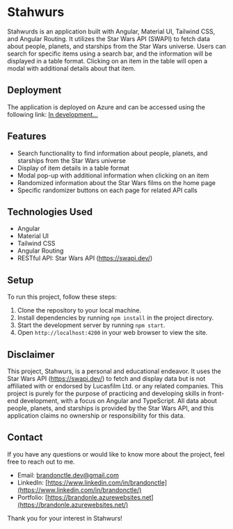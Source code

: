 # Stahwurs 

Stahwurds is an application built with Angular, Material UI, Tailwind CSS, and Angular Routing. It utilizes the Star Wars API (SWAPI) to fetch data about people, planets, and starships from the Star Wars universe. Users can search for specific items using a search bar, and the information will be displayed in a table format. Clicking on an item in the table will open a modal with additional details about that item.

## Deployment

The application is deployed on Azure and can be accessed using the following link:
[In development...](https://urlgoeshere.azurewebsites.net/)

## Features

- Search functionality to find information about people, planets, and starships from the Star Wars universe
- Display of item details in a table format
- Modal pop-up with additional information when clicking on an item
- Randomized information about the Star Wars films on the home page
- Specific randomizer buttons on each page for related API calls

## Technologies Used

- Angular
- Material UI
- Tailwind CSS
- Angular Routing
- RESTful API: Star Wars API (https://swapi.dev/)

## Setup

To run this project, follow these steps:

1. Clone the repository to your local machine.
2. Install dependencies by running `npm install` in the project directory.
3. Start the development server by running `npm start`.
4. Open `http://localhost:4200` in your web browser to view the site.

## Disclaimer

This project, Stahwurs, is a personal and educational endeavor. It uses the Star Wars API (https://swapi.dev/) to fetch and display data but is not affiliated with or endorsed by Lucasfilm Ltd. or any related companies. This project is purely for the purpose of practicing and developing skills in front-end development, with a focus on Angular and TypeScript. All data about people, planets, and starships is provided by the Star Wars API, and this application claims no ownership or responsibility for this data.

## Contact

If you have any questions or would like to know more about the project, feel free to reach out to me.

- Email: [brandonctle.dev@gmail.com](mailto:brandonctle.dev@gmail.com)
- LinkedIn: [https://www.linkedin.com/in/brandonctle](https://www.linkedin.com/in/brandonctle/)
- Portfolio: [https://brandonle.azurewebsites.net](https://brandonle.azurewebsites.net/)

Thank you for your interest in Stahwurs!
